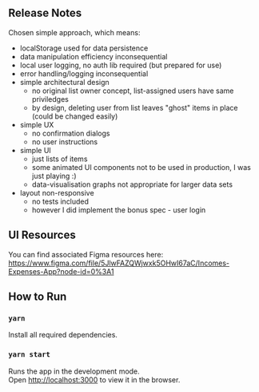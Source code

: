 ## Release Notes

Chosen simple approach, which means:

* localStorage used for data persistence
* data manipulation efficiency inconsequential
* local user logging, no auth lib required (but prepared for use)
* error handling/logging inconsequential
* simple architectural design
  * no original list owner concept, list-assigned users have same priviledges
  * by design, deleting user from list leaves "ghost" items in place (could be changed easily)
* simple UX
  * no confirmation dialogs
  * no user instructions
* simple UI
  * just lists of items
  * some animated UI components not to be used in production, I was just playing :)
  * data-visualisation graphs not appropriate for larger data sets
* layout non-responsive
  * no tests included
  * however I did implement the bonus spec - user login

## UI Resources

You can find associated Figma resources here:<br />
https://www.figma.com/file/5JlwFAZQWjwxk5OHwI67aC/Incomes-Expenses-App?node-id=0%3A1

## How to Run

### `yarn`

Install all required dependencies.

### `yarn start`

Runs the app in the development mode.<br />
Open [http://localhost:3000](http://localhost:3000) to view it in the browser.
